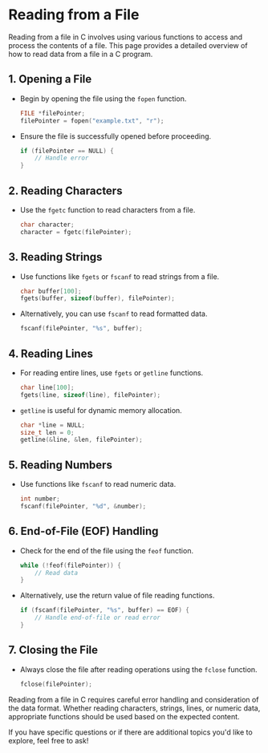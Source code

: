 # Reading from a File

Reading from a file in C involves using various functions to access and process the contents of a file. This page provides a detailed overview of how to read data from a file in a C program.

## 1. **Opening a File**
- Begin by opening the file using the `fopen` function.

    ```c
    FILE *filePointer;
    filePointer = fopen("example.txt", "r");
    ```

- Ensure the file is successfully opened before proceeding.

    ```c
    if (filePointer == NULL) {
        // Handle error
    }
    ```

## 2. **Reading Characters**
- Use the `fgetc` function to read characters from a file.

    ```c
    char character;
    character = fgetc(filePointer);
    ```

## 3. **Reading Strings**
- Use functions like `fgets` or `fscanf` to read strings from a file.

    ```c
    char buffer[100];
    fgets(buffer, sizeof(buffer), filePointer);
    ```

- Alternatively, you can use `fscanf` to read formatted data.

    ```c
    fscanf(filePointer, "%s", buffer);
    ```

## 4. **Reading Lines**
- For reading entire lines, use `fgets` or `getline` functions.

    ```c
    char line[100];
    fgets(line, sizeof(line), filePointer);
    ```

- `getline` is useful for dynamic memory allocation.

    ```c
    char *line = NULL;
    size_t len = 0;
    getline(&line, &len, filePointer);
    ```

## 5. **Reading Numbers**
- Use functions like `fscanf` to read numeric data.

    ```c
    int number;
    fscanf(filePointer, "%d", &number);
    ```

## 6. **End-of-File (EOF) Handling**
- Check for the end of the file using the `feof` function.

    ```c
    while (!feof(filePointer)) {
        // Read data
    }
    ```

- Alternatively, use the return value of file reading functions.

    ```c
    if (fscanf(filePointer, "%s", buffer) == EOF) {
        // Handle end-of-file or read error
    }
    ```

## 7. **Closing the File**
- Always close the file after reading operations using the `fclose` function.

    ```c
    fclose(filePointer);
    ```

Reading from a file in C requires careful error handling and consideration of the data format. Whether reading characters, strings, lines, or numeric data, appropriate functions should be used based on the expected content.

If you have specific questions or if there are additional topics you'd like to explore, feel free to ask!